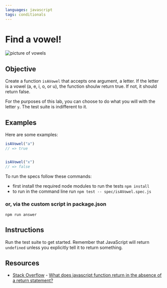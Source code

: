 ```yaml
---
languages: javascript
tags: conditionals
---
```


# Find a vowel!

![picture of vowels](https://s3-us-west-2.amazonaws.com/web-dev-readme-photos/js-vowels/vowels.jpg)

## Objective

Create a function `isAVowel` that accepts one argument, a letter. If the letter is a vowel (a, e, i, o, or u), the function shoulw return true. If not, it should return false. 

For the purposes of this lab, you can choose to do what you will with the letter `y`. The test suite is indifferent to it.

## Examples

Here are some examples:

```javascript
isAVowel("a")
// => true


isAVowel("x")
// => false
```

To run the specs follow these commands:
- first install the required node modules to run the tests
````npm install````
- to run in the command line run
````npm test -- spec/isAVowel.spec.js````
### or, via the custom script in package.json
````npm run answer````


## Instructions

Run the test suite to get started. Remember that JavaScript will return `undefined` unless you explicitly tell it to return something.

## Resources 

* [Stack Overflow](http://stackoverflow.com/) - [What does javascript function return in the absence of a return statement?](http://stackoverflow.com/a/1557759/2890716)

